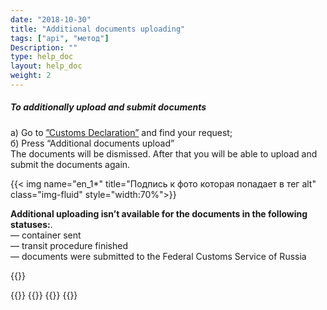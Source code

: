 ```yaml
---
date: "2018-10-30"
title: "Additional documents uploading"
tags: ["api", "метод"]
Description: ""
type: help_doc
layout: help_doc
weight: 2
---
```


##### To additionally upload and submit documents

а) Go to  <a href="https://my.fesco.com/customs_declaration" target="_blank">”Customs Declaration”</a> and find your request; <br/>
б) Press “Additional documents upload” <br/> 
The documents will be dismissed. After that you will be able to upload and submit the documents again. 

{{< img name="en_1*" title="Подпись к фото которая попадает в тег alt" class="img-fluid" style="width:70%">}}
<br/>
<div class="pixxett-alert pixxett-alert-icon alert11-light">
  <i class="fa fa-exclamation-circle"></i><b>Additional uploading isn’t available for the documents in the following statuses:</b>. <br/> 
— container sent <br/>
— transit procedure finished <br/>
— documents were submitted to the Federal Customs Service of Russia <br/>
</div>


{{<isHelpful>}}

{{<seeAlso>}}
    {{<seeAlsoItem link="/en/customs_documents/download_and_send/" text="How to upload the documents">}}
    {{<seeAlsoItem link="/en/customs_documents/statuses/" text="Status of the documents">}}
{{</seeAlso>}}

